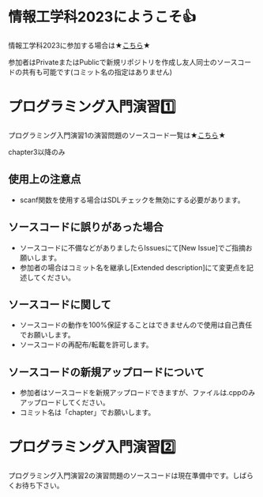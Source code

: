 # 情報工学科2023にようこそ👍

情報工学科2023に参加する場合は★[こちら](https://gist.github.com/Mr-SuperInsane/83eaa384b96f47fd140d467096deafa2)★  

参加者はPrivateまたはPublicで新規リポジトリを作成し友人同士のソースコードの共有も可能です(コミット名の指定はありません)  

# プログラミング入門演習1️⃣

プログラミング入門演習1の演習問題のソースコード一覧は★[こちら](https://github.com/OECU2023/CPP)★  

chapter3以降のみ

## 使用上の注意点

- scanf関数を使用する場合はSDLチェックを無効にする必要があります。

## ソースコードに誤りがあった場合

- ソースコードに不備などがありましたらIssuesにて[New Issue]でご指摘お願いします。  
- 参加者の場合はコミット名を継承し[Extended description]にて変更点を記述してください。

## ソースコードに関して

- ソースコードの動作を100%保証することはできませんので使用は自己責任でお願いします。
- ソースコードの再配布/転載を許可します。

## ソースコードの新規アップロードについて

- 参加者はソースコードを新規アップロードできますが、ファイルは.cppのみアップロードしてください。  
- コミット名は「chapter」でお願いします。

# プログラミング入門演習2️⃣

プログラミング入門演習2の演習問題のソースコードは現在準備中です。しばらくお待ち下さい。

